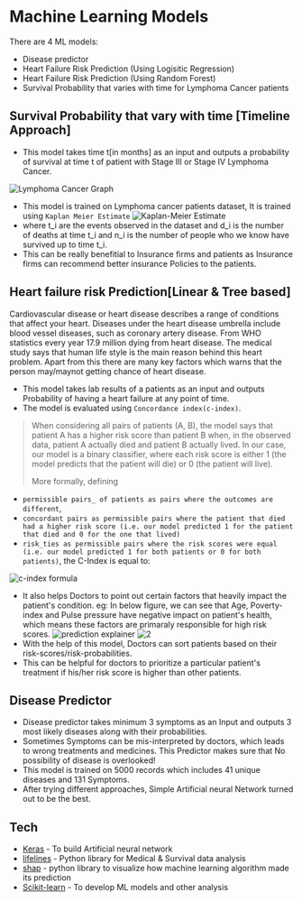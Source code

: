# Machine Learning Models

There are 4 ML models:

- Disease predictor
- Heart Failure Risk Prediction (Using Logisitic Regression)
- Heart Failure Risk Prediction (Using Random Forest)
- Survival Probability that varies with time for Lymphoma Cancer patients

## Survival Probability that vary with time [Timeline Approach]

- This model takes time t[in months] as an input and outputs a probability of survival at time t of patient with Stage III or Stage IV Lymphoma Cancer.

![Lymphoma Cancer Graph](https://github.com/Dhaiwat10/healthcare-ai-ml/blob/main/ML%20models/Images/Lymphoma.png)
- This model is trained on Lymphoma cancer patients dataset, It is trained using `Kaplan Meier Estimate` 
![Kaplan-Meier Estimate](https://github.com/Dhaiwat10/healthcare-ai-ml/blob/main/ML%20models/Images/kaplan-meier-formula.png)
- where t_i are the events observed in the dataset and d_i is the number of deaths at time t_i and n_i is the number of people who we know have survived up to time t_i.
- This can be really benefitial to Insurance firms and patients as Insurance firms can recommend better insurance Policies to the patients.
 
## Heart failure risk Prediction[Linear & Tree based]

Cardiovascular disease or heart disease describes a range of conditions that affect your heart. Diseases under the heart disease umbrella include blood vessel diseases, such as coronary artery disease. From WHO statistics every year 17.9 million dying from heart disease. The medical study says that human life style is the main reason behind this heart problem. Apart from this there are many key factors which warns that the person may/maynot getting chance of heart disease.

- This model takes lab results of a patients as an input and outputs Probability of having a heart failure at any point of time.
- The model is evaluated using `Concordance index(c-index)`.
>When considering all pairs of patients (A, B), the model says that patient A has a higher risk score than patient B when, in the observed data, patient A actually died and patient B actually lived. In our case, our model is a binary classifier, where each risk score is either 1 (the model predicts that the patient will die) or 0 (the patient will live).
>
> More formally, defining 
- `permissible pairs_ of patients as pairs where the outcomes are different`, 
- `concordant pairs as permissible pairs where the patient that died had a higher risk score (i.e. our model predicted 1 for the patient that died and 0 for the one that lived)`
- `risk_ties as permissible pairs where the risk scores were equal (i.e. our model predicted 1 for both patients or 0 for both patients)`, the C-Index is equal to:
>
![c-index formula](https://github.com/Dhaiwat10/healthcare-ai-ml/blob/main/ML%20models/Images/cindex.png)
- It also helps Doctors to point out certain factors that heavily impact the patient's condition. eg: In below figure, we can see that Age, Poverty-index and Pulse pressure have negative impact on patient's health, which means these factors are primaraly responsible for high risk scores.
![prediction explainer](https://github.com/Dhaiwat10/healthcare-ai-ml/blob/main/ML%20models/Images/Figure.png)
![2](https://github.com/Dhaiwat10/healthcare-ai-ml/blob/main/ML%20models/Images/Figure(1).png)
- With the help of this model, Doctors can sort patients based on their risk-scores/risk-probabilities.
- This can be helpful for doctors to prioritize a particular patient's treatment if his/her risk score is higher than other patients.
  


## Disease Predictor

- Disease predictor takes minimum 3 symptoms as an Input and outputs 3 most likely diseases along with their probabilities. 
- Sometimes Symptoms can be mis-interpreted by doctors, which leads to wrong treatments and medicines. This Predictor makes sure that No possibility of disease is overlooked!
- This model is trained on 5000 records which includes 41 unique diseases and 131 Symptoms. 
- After trying different approaches, Simple Artificial neural Network turned out to be the best.





## Tech

- [Keras](https://keras.io/) - To build Artificial neural network
- [lifelines](https://lifelines.readthedocs.io/en/latest/) - Python library for Medical & Survival data analysis
- [shap](https://shap.readthedocs.io/en/latest/index.html) - python library to visualize how machine learning algorithm made its prediction
- [Scikit-learn](https://scikit-learn.org/stable/) - To develop ML models and other analysis

